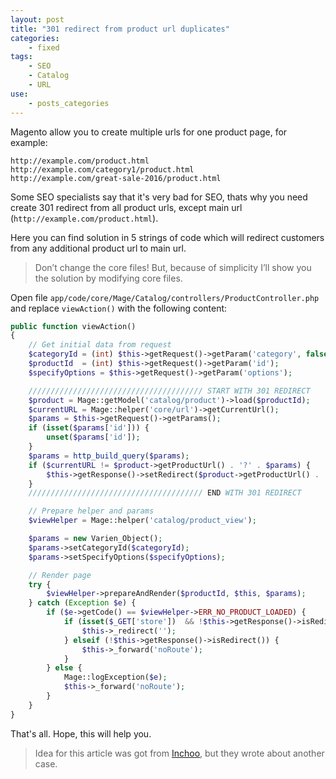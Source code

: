 ```yaml
---
layout: post
title: "301 redirect from product url duplicates"
categories:
    - fixed
tags:
    - SEO
    - Catalog
    - URL
use:
    - posts_categories
---
```


Magento allow you to create multiple urls for one product page, for example:

```
http://example.com/product.html
http://example.com/category1/product.html
http://example.com/great-sale-2016/product.html
```

Some SEO specialists say that it's very bad for SEO, thats why you need create 301 redirect from all product urls, except main url (`http://example.com/product.html`).

Here you can find solution in 5 strings of code which will redirect customers from any additional product url to main url.

<!-- break -->
> Don’t change the core files! But, because of simplicity I’ll show you the solution by modifying core files.

Open file `app/code/core/Mage/Catalog/controllers/ProductController.php` and replace `viewAction()` with the following content:

```php
public function viewAction()
{
    // Get initial data from request
    $categoryId = (int) $this->getRequest()->getParam('category', false);
    $productId  = (int) $this->getRequest()->getParam('id');
    $specifyOptions = $this->getRequest()->getParam('options');

    /////////////////////////////////////// START WITH 301 REDIRECT
    $product = Mage::getModel('catalog/product')->load($productId);
    $currentURL = Mage::helper('core/url')->getCurrentUrl();
    $params = $this->getRequest()->getParams();
    if (isset($params['id'])) {
        unset($params['id']);
    }
    $params = http_build_query($params);
    if ($currentURL != $product->getProductUrl() . '?' . $params) {
        $this->getResponse()->setRedirect($product->getProductUrl() . '?' . $params, 301)->sendResponse();
    }
    /////////////////////////////////////// END WITH 301 REDIRECT

    // Prepare helper and params
    $viewHelper = Mage::helper('catalog/product_view');

    $params = new Varien_Object();
    $params->setCategoryId($categoryId);
    $params->setSpecifyOptions($specifyOptions);

    // Render page
    try {
        $viewHelper->prepareAndRender($productId, $this, $params);
    } catch (Exception $e) {
        if ($e->getCode() == $viewHelper->ERR_NO_PRODUCT_LOADED) {
            if (isset($_GET['store'])  && !$this->getResponse()->isRedirect()) {
                $this->_redirect('');
            } elseif (!$this->getResponse()->isRedirect()) {
                $this->_forward('noRoute');
            }
        } else {
            Mage::logException($e);
            $this->_forward('noRoute');
        }
    }
}
```

That's all. Hope, this will help you.

> Idea for this article was got from [Inchoo](http://inchoo.net/magento/301vscanonicals/),
but they wrote about another case.
